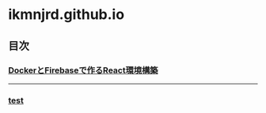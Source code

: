 # ikmnjrd.github.io

## 目次
### [DockerとFirebaseで作るReact環境構築](https://ikmnjrd.github.io/docker-firebase)

***

### [test](https://ikmnjrd.github.io/test)